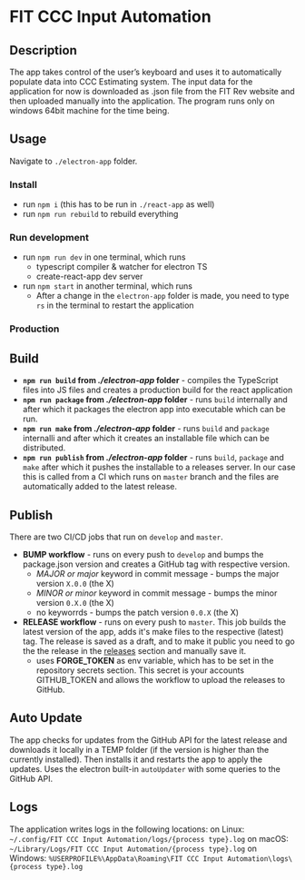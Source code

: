 # FIT CCC Input Automation

## Description 

The app takes control of the user’s keyboard and uses it to automatically populate data into CCC Estimating system. The input data for the application for now is downloaded as .json file from the FIT Rev website and then uploaded manually into the application. The program runs only on windows 64bit machine for the time being.

## Usage

Navigate to `./electron-app` folder.

### Install
- run `npm i` (this has to be run in `./react-app` as well)
- run `npm run rebuild` to rebuild everything

### Run development

- run `npm run dev` in one terminal, which runs
  - typescript compiler & watcher for electron TS
  - create-react-app dev server
- run `npm start` in another terminal, which runs
  - After a change in the `electron-app` folder is made, you need to type `rs` in the terminal to restart the application

### Production

## Build

- **`npm run build` from *./electron-app* folder** - compiles the TypeScript files into JS files and creates a production build for the react application
- **`npm run package` from *./electron-app* folder** - runs `build` internally and after which it packages the electron app into executable which can be run.
- **`npm run make` from *./electron-app* folder** - runs `build` and `package` internalli and after which it creates an installable file which can be distributed.
- **`npm run publish` from *./electron-app* folder** - runs `build`, `package` and `make` after which it pushes the installable to a releases server. In our case this is called from a CI which runs on `master` branch and the files are automatically added to the latest release.

## Publish

There are two CI/CD jobs that run on `develop` and `master`. 
- **BUMP workflow** - runs on every push to `develop` and bumps the package.json version and creates a GitHub tag with respective version. 
  - *MAJOR or major* keyword in commit message - bumps the major version `X.0.0` (the X)
  - *MINOR or minor* keyword in commit message - bumps the minor version `0.X.0` (the X)
  - no keyworrds - bumps the patch version `0.0.X` (the X)
- **RELEASE workflow** - runs on every push to `master`. This job builds the latest version of the app, adds it's make files to the respective (latest) tag. The release is saved as a draft, and to make it public you need to go the the release in the [releases](https://github.com/Accedia/fit-ccc-input-automation/releases) section and manually save it.
  - uses **FORGE_TOKEN** as env variable, which has to be set in the repository secrets section. This secret is your accounts GITHUB_TOKEN and allows the workflow to upload the releases to GitHub.

## Auto Update

The app checks for updates from the GitHub API for the latest release and downloads it locally in a TEMP folder (if the version is higher than the currently installed). Then installs it and restarts the app to apply the updates. Uses the electron built-in `autoUpdater` with some queries to the GitHub API.


## Logs

The application writes logs in the following locations:
on Linux: `~/.config/FIT CCC Input Automation/logs/{process type}.log`
on macOS: `~/Library/Logs/FIT CCC Input Automation/{process type}.log`
on Windows: `%USERPROFILE%\AppData\Roaming\FIT CCC Input Automation\logs\{process type}.log`
